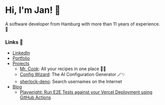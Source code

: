 # Hi, I'm Jan! 👋

A software developer from Hamburg with more than 11 years of experience. 🚀

### Links 🔗

- [LinkedIn](https://www.linkedin.com/in/jan-poth/)
- [Portfolio](https://janpoth.de/en)
- [Projects](https://janpoth.de/en/projects)
  - [Mr. Cook](https://www.mrcook.app): All your recipes in one place 🧑‍🍳
  - [Config Wizard](https://www.config-wizard.com): The AI Configuration Generator 🪄✨
  - [sherlock-deno](https://janpoth.de/en/projects/sherlock-deno): Search usernames on the Internet
- [Blog](https://janpoth.de/en/blog)
  - [Playwright: Run E2E Tests against your Vercel Deployment using GitHub Actions](https://www.janpoth.de/en/blog/playwright-vercel-e2e-tests)
